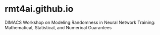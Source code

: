 # rmt4ai.github.io

DIMACS Workshop on Modeling Randomness in Neural Network Training: Mathematical, Statistical, and Numerical Guarantees
